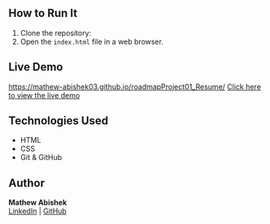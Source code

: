 ## How to Run It  
1. Clone the repository:  
2. Open the `index.html` file in a web browser.  

## Live Demo  
https://mathew-abishek03.github.io/roadmapProject01_Resume/
[Click here to view the live demo](https://mathew-abishek03.github.io/roadmapProject01_Resume/)  

## Technologies Used  
- HTML  
- CSS  
- Git & GitHub  

## Author  
**Mathew Abishek**  
[LinkedIn](https://www.linkedin.com/in/mathew-abishek/) | [GitHub](https://github.com/Mathew-Abishek03)  
